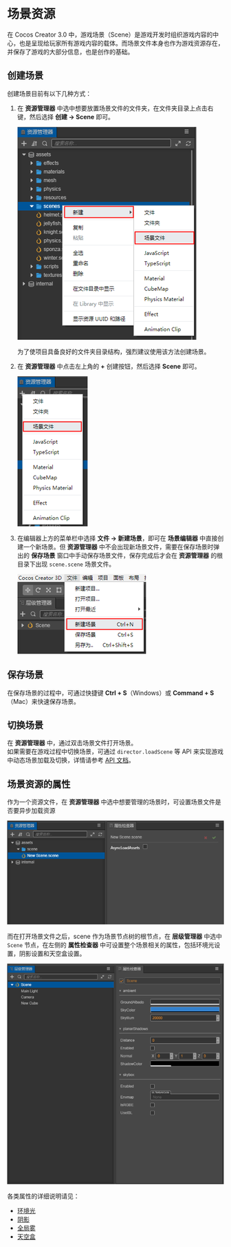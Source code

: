 # 场景资源

在 Cocos Creator 3.0 中，游戏场景（Scene）是游戏开发时组织游戏内容的中心，也是呈现给玩家所有游戏内容的载体。而场景文件本身也作为游戏资源存在，并保存了游戏的大部分信息，也是创作的基础。

## 创建场景

创建场景目前有以下几种方式：

1. 在 **资源管理器** 中选中想要放置场景文件的文件夹，在文件夹目录上点击右键，然后选择 **创建 -> Scene** 即可。

    ![](scene/new_scene_1.png)

    为了使项目具备良好的文件夹目录结构，强烈建议使用该方法创建场景。

2. 在 **资源管理器** 中点击左上角的 **+** 创建按钮，然后选择 **Scene** 即可。

    ![](scene/new_scene_2.png)

3. 在编辑器上方的菜单栏中选择 **文件 -> 新建场景**，即可在 **场景编辑器** 中直接创建一个新场景。但 **资源管理器** 中不会出现新场景文件，需要在保存场景时弹出的 **保存场景** 窗口中手动保存场景文件，保存完成后才会在 **资源管理器** 的根目录下出现 `scene.scene` 场景文件。

    ![](scene/new_scene_3.png)

## 保存场景

在保存场景的过程中，可通过快捷键 **Ctrl + S**（Windows）或 **Command + S**（Mac）来快速保存场景。

## 切换场景

在 **资源管理器** 中，通过双击场景文件打开场景。<br>
如果需要在游戏过程中切换场景，可通过 `director.loadScene` 等 API 来实现游戏中动态场景加载及切换，详情请参考 [API 文档](https://docs.cocos.com/creator/3.0/api/zh/classes/core.director-2.html#loadscene)。

## 场景资源的属性

作为一个资源文件，在 **资源管理器** 中选中想要管理的场景时，可设置场景文件是否要异步加载资源

![](scene/scene_set.png)

而在打开场景文件之后，scene 作为场景节点树的根节点，在 **层级管理器** 中选中 `Scene` 节点，在左侧的 **属性检查器** 中可设置整个场景相关的属性，包括环境光设置，阴影设置和天空盒设置。

![](scene/scene_node_set.png)

各类属性的详细说明请见：
- [环境光](../concepts/scene/ambient.md)
- [阴影](../concepts/scene/shadow.md)
- [全局雾](../concepts/scene/fog.md)
- [天空盒](../concepts/scene/skybox.md)
